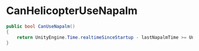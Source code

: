 <Badge type="danger" text="Carbon Compatible"/><Badge type="warning" text="Oxide Compatible"/>
# CanHelicopterUseNapalm
```csharp
public bool CanUseNapalm()
{
	return UnityEngine.Time.realtimeSinceStartup - lastNapalmTime >= UnityEngine.Random.Range(25f, 35f);
}

```
